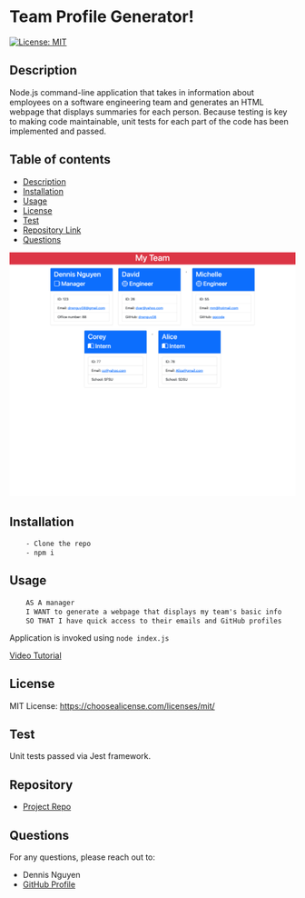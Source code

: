 # Team Profile Generator!
  [![License: MIT](https://img.shields.io/badge/License-MIT-yellow.svg)](https://opensource.org/licenses/MIT)
  ## Description 
 Node.js command-line application that takes in information about employees on a software engineering team and generates an HTML webpage that displays summaries for each person. Because testing is key to making code maintainable, unit tests for each part of the code has been implemented and passed. 
  ## Table of contents
  - [Description](#description)
  - [Installation](#installation)
  - [Usage](#usage)
  - [License](#license)
  - [Test](#test)
  - [Repository Link](#repository)
  - [Questions](#questions)
  
  ![team_profile_screenshot](./Assets/images/team_profile_screenshot.png)
  
  ## Installation
        - Clone the repo
        - npm i
  ## Usage
        AS A manager
        I WANT to generate a webpage that displays my team's basic info
        SO THAT I have quick access to their emails and GitHub profiles
  
  Application is invoked using `node index.js`
  
  [Video Tutorial](https://drive.google.com/file/d/1LAMCwMTF3kcV9jcJoCVESSC-JQxDnfBO/view?usp=sharing)
  
  ## License
  MIT License: https://choosealicense.com/licenses/mit/
  ## Test
  Unit tests passed via Jest framework.
  ## Repository
  - [Project Repo](https://github.com/dnsnguy08/team_profile_generator)
  ## Questions
  For any questions, please reach out to:
  - Dennis Nguyen
  - [GitHub Profile](https://github.com/dnsnguy08)
